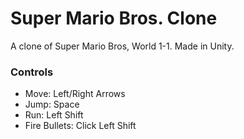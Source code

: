 # Super Mario Bros. Clone
A clone of Super Mario Bros, World 1-1. Made in Unity.

### Controls
* Move: Left/Right Arrows
* Jump: Space
* Run: Left Shift
* Fire Bullets: Click Left Shift
